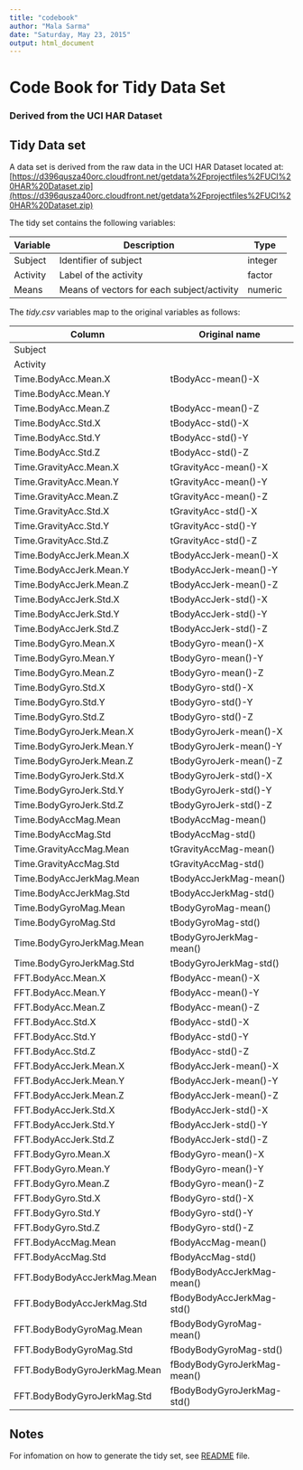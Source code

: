 ```yaml
---
title: "codebook"
author: "Mala Sarma"
date: "Saturday, May 23, 2015"
output: html_document
---
```


# Code Book for Tidy Data Set
### Derived from the UCI HAR Dataset


## Tidy Data set
  
  A data set is derived from the raw data in the UCI HAR Dataset located at:
  [https://d396qusza40orc.cloudfront.net/getdata%2Fprojectfiles%2FUCI%20HAR%20Dataset.zip](https://d396qusza40orc.cloudfront.net/getdata%2Fprojectfiles%2FUCI%20HAR%20Dataset.zip)
  
  The tidy set contains the following variables:

| Variable | Description | Type |
| -------- | ----------- | -----|
| Subject | Identifier of subject | integer |
| Activity | Label of the activity | factor |
| Means | Means of vectors for each subject/activity | numeric |

  
 The _tidy.csv_ variables map to the original variables as follows:
 
 
| Column | Original name | 
|---------|---------| 
| Subject  |   |
| Activity  |   |
| Time.BodyAcc.Mean.X | tBodyAcc-mean()-X |
| Time.BodyAcc.Mean.Y | | tBodyAcc-mean()-Y |
| Time.BodyAcc.Mean.Z | tBodyAcc-mean()-Z |
| Time.BodyAcc.Std.X | tBodyAcc-std()-X |
| Time.BodyAcc.Std.Y | tBodyAcc-std()-Y |
| Time.BodyAcc.Std.Z | tBodyAcc-std()-Z |
| Time.GravityAcc.Mean.X | tGravityAcc-mean()-X | 
| Time.GravityAcc.Mean.Y | tGravityAcc-mean()-Y |
| Time.GravityAcc.Mean.Z | tGravityAcc-mean()-Z |
| Time.GravityAcc.Std.X | tGravityAcc-std()-X |
| Time.GravityAcc.Std.Y | tGravityAcc-std()-Y |
| Time.GravityAcc.Std.Z | tGravityAcc-std()-Z |
| Time.BodyAccJerk.Mean.X | tBodyAccJerk-mean()-X |
| Time.BodyAccJerk.Mean.Y | tBodyAccJerk-mean()-Y |
| Time.BodyAccJerk.Mean.Z | tBodyAccJerk-mean()-Z |
| Time.BodyAccJerk.Std.X | tBodyAccJerk-std()-X
| Time.BodyAccJerk.Std.Y | tBodyAccJerk-std()-Y
| Time.BodyAccJerk.Std.Z | tBodyAccJerk-std()-Z
| Time.BodyGyro.Mean.X | tBodyGyro-mean()-X
| Time.BodyGyro.Mean.Y | tBodyGyro-mean()-Y
| Time.BodyGyro.Mean.Z | tBodyGyro-mean()-Z
| Time.BodyGyro.Std.X | tBodyGyro-std()-X
| Time.BodyGyro.Std.Y | tBodyGyro-std()-Y
| Time.BodyGyro.Std.Z | tBodyGyro-std()-Z
| Time.BodyGyroJerk.Mean.X | tBodyGyroJerk-mean()-X
| Time.BodyGyroJerk.Mean.Y | tBodyGyroJerk-mean()-Y
| Time.BodyGyroJerk.Mean.Z | tBodyGyroJerk-mean()-Z
| Time.BodyGyroJerk.Std.X | tBodyGyroJerk-std()-X
| Time.BodyGyroJerk.Std.Y | tBodyGyroJerk-std()-Y
| Time.BodyGyroJerk.Std.Z | tBodyGyroJerk-std()-Z
| Time.BodyAccMag.Mean | tBodyAccMag-mean()
| Time.BodyAccMag.Std | tBodyAccMag-std()
| Time.GravityAccMag.Mean | tGravityAccMag-mean()
| Time.GravityAccMag.Std | tGravityAccMag-std()
| Time.BodyAccJerkMag.Mean | tBodyAccJerkMag-mean()
| Time.BodyAccJerkMag.Std | tBodyAccJerkMag-std()
| Time.BodyGyroMag.Mean | tBodyGyroMag-mean()
| Time.BodyGyroMag.Std | tBodyGyroMag-std()
| Time.BodyGyroJerkMag.Mean | tBodyGyroJerkMag-mean()
| Time.BodyGyroJerkMag.Std | tBodyGyroJerkMag-std()
FFT.BodyAcc.Mean.X | fBodyAcc-mean()-X
FFT.BodyAcc.Mean.Y | fBodyAcc-mean()-Y
FFT.BodyAcc.Mean.Z | fBodyAcc-mean()-Z
FFT.BodyAcc.Std.X | fBodyAcc-std()-X
FFT.BodyAcc.Std.Y | fBodyAcc-std()-Y
FFT.BodyAcc.Std.Z | fBodyAcc-std()-Z
FFT.BodyAccJerk.Mean.X | fBodyAccJerk-mean()-X
FFT.BodyAccJerk.Mean.Y | fBodyAccJerk-mean()-Y
FFT.BodyAccJerk.Mean.Z | fBodyAccJerk-mean()-Z
FFT.BodyAccJerk.Std.X | fBodyAccJerk-std()-X
FFT.BodyAccJerk.Std.Y | fBodyAccJerk-std()-Y
FFT.BodyAccJerk.Std.Z | fBodyAccJerk-std()-Z
FFT.BodyGyro.Mean.X | fBodyGyro-mean()-X
FFT.BodyGyro.Mean.Y | fBodyGyro-mean()-Y
FFT.BodyGyro.Mean.Z | fBodyGyro-mean()-Z
FFT.BodyGyro.Std.X | fBodyGyro-std()-X
FFT.BodyGyro.Std.Y | fBodyGyro-std()-Y
FFT.BodyGyro.Std.Z | fBodyGyro-std()-Z
FFT.BodyAccMag.Mean | fBodyAccMag-mean()
FFT.BodyAccMag.Std | fBodyAccMag-std()
FFT.BodyBodyAccJerkMag.Mean | fBodyBodyAccJerkMag-mean()
FFT.BodyBodyAccJerkMag.Std | fBodyBodyAccJerkMag-std()
FFT.BodyBodyGyroMag.Mean | fBodyBodyGyroMag-mean()
FFT.BodyBodyGyroMag.Std | fBodyBodyGyroMag-std()
FFT.BodyBodyGyroJerkMag.Mean | fBodyBodyGyroJerkMag-mean()
FFT.BodyBodyGyroJerkMag.Std | fBodyBodyGyroJerkMag-std()


## Notes
For infomation on how to generate the tidy set, see [README](README.md) file.